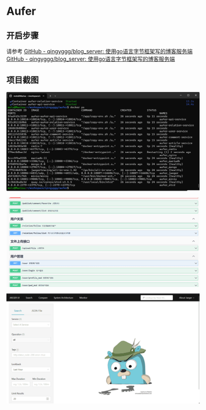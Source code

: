 # Aufer

## 开启步骤

请参考 [GitHub - qingyggg/blog_server: 使用go语言字节框架写的博客服务端](https://github.com/qingyggg/blog_server)[GitHub - qingyggg/blog_server: 使用go语言字节框架写的博客服务端](https://github.com/qingyggg/blog_server)

## 项目截图

![https//githubcom/qingyggg/aufer/blob/main/imgs/dockerpspngaufer/imgs/dockerpspng at main · qingyggg/aufer · GitHub](https://raw.githubusercontent.com/qingyggg/aufer/refs/heads/main/imgs/dockerps.png)

![https//rawgithubusercontentcom/qingyggg/aufer/refs/heads/main/imgs/swaggerpng](https://raw.githubusercontent.com/qingyggg/aufer/refs/heads/main/imgs/swagger.png)

![https//rawgithubusercontentcom/qingyggg/aufer/refs/heads/main/imgs/jaegerpng](https://raw.githubusercontent.com/qingyggg/aufer/refs/heads/main/imgs/jaeger.png)